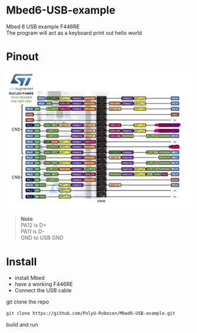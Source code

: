 # Mbed6-USB-example
Mbed 6 USB example F446RE   
The program will act as a keyboard print out hello world  
# Pinout 
![Alt text](image.png)
> **Note**  
> PA12 is D+  
> PA11 is D-  
> GND to USB GND  

# Install
* install Mbed
* have a working F446RE 
* Connect the USB cable

git clone the repo  
```bash
git clone https://github.com/PolyU-Robocon/Mbed6-USB-example.git
```

build and run  